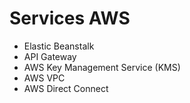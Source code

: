 # Services AWS

* Elastic Beanstalk
* API Gateway
* AWS Key Management Service (KMS)
* AWS VPC
* AWS Direct Connect
